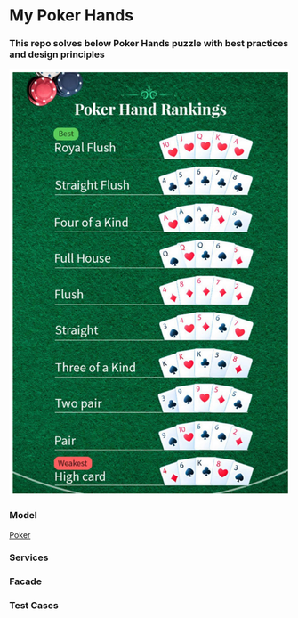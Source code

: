 # My Poker Hands
### This repo solves below Poker Hands puzzle with best practices and design principles
![Poker Hands](./images/poker-hands.png)


### Model
[Poker](./src/main/java/com/poker/model)
### Services
### Facade
### Test Cases